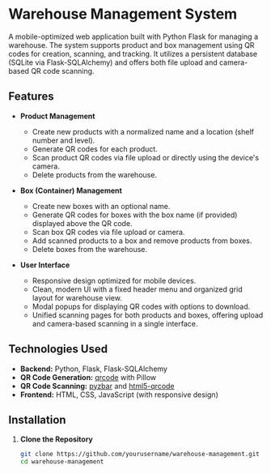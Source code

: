 # Warehouse Management System

A mobile-optimized web application built with Python Flask for managing a warehouse. The system supports product and box management using QR codes for creation, scanning, and tracking. It utilizes a persistent database (SQLite via Flask-SQLAlchemy) and offers both file upload and camera-based QR code scanning.

## Features

- **Product Management**
  - Create new products with a normalized name and a location (shelf number and level).
  - Generate QR codes for each product.
  - Scan product QR codes via file upload or directly using the device's camera.
  - Delete products from the warehouse.

- **Box (Container) Management**
  - Create new boxes with an optional name.
  - Generate QR codes for boxes with the box name (if provided) displayed above the QR code.
  - Scan box QR codes via file upload or camera.
  - Add scanned products to a box and remove products from boxes.
  - Delete boxes from the warehouse.

- **User Interface**
  - Responsive design optimized for mobile devices.
  - Clean, modern UI with a fixed header menu and organized grid layout for warehouse view.
  - Modal popups for displaying QR codes with options to download.
  - Unified scanning pages for both products and boxes, offering upload and camera-based scanning in a single interface.

## Technologies Used

- **Backend:** Python, Flask, Flask-SQLAlchemy
- **QR Code Generation:** [qrcode](https://pypi.org/project/qrcode/) with Pillow
- **QR Code Scanning:** [pyzbar](https://pypi.org/project/pyzbar/) and [html5-qrcode](https://github.com/mebjas/html5-qrcode)
- **Frontend:** HTML, CSS, JavaScript (with responsive design)

## Installation

1. **Clone the Repository**

   ```bash
   git clone https://github.com/yourusername/warehouse-management.git
   cd warehouse-management
